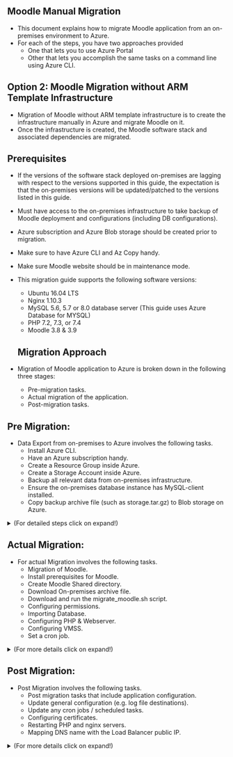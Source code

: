 ## Moodle Manual Migration

  - This document explains how to migrate Moodle application from an on-premises environment to Azure.
- For each of the steps, you have two approaches provided
	- One that lets you to use Azure Portal
	- Other that lets you accomplish the same tasks on a command line using Azure CLI.

  
## Option 2: Moodle Migration without ARM Template Infrastructure

* Migration of Moodle without ARM template infrastructure is to create the infrastructure manually in Azure and migrate Moodle on it.
* Once the infrastructure is created, the Moodle software stack and associated dependencies are migrated.

  
## Prerequisites
- If the versions of the software stack deployed on-premises are lagging with respect to the versions supported in this guide, the expectation is that the on-premises versions will be updated/patched to the versions listed in this guide.
- Must have access to the on-premises infrastructure to take backup of Moodle deployment and configurations (including DB configurations).
- Azure subscription and Azure Blob storage should be created prior to migration.
- Make sure to have Azure CLI and Az Copy handy.
- Make sure Moodle website should be in maintenance mode.
- This migration guide supports the following software versions:
	- Ubuntu 16.04 LTS
	- Nginx 1.10.3
	- MySQL 5.6, 5.7 or 8.0 database server (This guide uses Azure Database for MYSQL)
	- PHP 7.2, 7.3, or 7.4
	- Moodle 3.8 & 3.9

  ## Migration Approach
-   Migration of Moodle application to Azure is broken down in the following three stages:
    - Pre-migration tasks.
    - Actual migration of the application.
    - Post-migration tasks.


## **Pre Migration:**

- Data Export from on-premises to Azure involves the following tasks.
	- Install Azure CLI.
	- Have an Azure subscription handy.
	- Create a Resource Group inside Azure.
	- Create a Storage Account inside Azure.
	- Backup all relevant data from on-premises infrastructure.
	- Ensure the on-premises database instance has MySQL-client installed.
	- Copy backup archive file (such as storage.tar.gz) to Blob storage on Azure.

<details> 
 <summary>(For detailed steps click on expand!)</summary>
  

-  **Data Export from on-premises to Azure Cloud:**

-  **Install Azure CLI**
	- Install Azure CLI on a host inside the on-premises infrastructure for all Azure related tasks.

		```
		curl -sL https://aka.ms/InstallAzureCLIDeb | sudo bash
		```

	- Now login into your Azure account

		```
		az login
		```

	- az login: Azure CLI will quite likely launch an instance or a tab inside your default web-browser and prompt you to login to Azure using your Microsoft Account.

	- If the above browser launch does not happen, open a browser page at [https://aka.ms/devicelogin](https://aka.ms/devicelogin) and enter the authorization code displayed in your terminal.
	- To use command line use below command.

		```

		az login -u <username> -p <password>

		```

-  **Create Subscription:**
	- If you have a subscription handy skip this step.
	- And if you do not have a subscription, you can choose to [create one within the Azure Portal](https://ms.portal.azure.com/#blade/Microsoft_Azure_Billing/SubscriptionsBlade) or opt for a [Pay-As-You-Go](https://azure.microsoft.com/en-us/offers/ms-azr-0003p/)
	- To create the subscription using azure portal, navigate to Subscription from Home section.

		![image](/images/subscription1.png)

	 - Command to set the subscription.
            ```
            az account set --subscription "Subscription Name"

            # Example: az account set --subscription "FreeTrail"
            ```


-  **Create Resource Group:**
	- Once you have a subscription handy, you will need to create a Resource Group.
	- One option is to create resource group using Azure portal.
	- Navigate to home section and search for resource group, after clicking on add fill the mandatory fields and click on create.

		![image](/ss/Resourcegroup.PNG)

	- Alternatively, you can use the Azure CLI command to create a resource group.
	- Provide the same default Location provided in previous steps.
	- More details on [Location in Azure](https://azure.microsoft.com/en-in/global-infrastructure/data-residency/).

		```
		az group create -l location -n name -s Subscription_NAME_OR_ID
		# Update the screenshot and subscription name with sample test account
		# example: az group create -l eastus -n migration_option2 -s ComputePM LibrarySub - 067
		```

	- In above step resource group is created as "migration_option2". Use the same resource group in further steps.

-  **Create Storage Account:**
	- The next step would be to [create a Storage Account](https://ms.portal.azure.com/#create/Microsoft.StorageAccount) in the Resource Group you've just created.
	- Storage account can also be created using Azure portal or Azure CLI command.
	- To create using portal, navigate to portal and search for storage account and click on Add button.
	- After filling the mandatory details, click on create.

		![image](/ss/Storageaccount.PNG)

	- Alternatively, you can use Azure CLI command

		```
		az storage account create -n storageAccountName -g resourceGroupName --sku Standard_LRS --kind BlobStorage -l location
		example: az storage account create -n onpremstorage1 -g migration_option2 --sku Standard_LRS --kind BlobStorage -l eastus

		# In the above command --kind Indicates the type of storage account.
		```

	- Once the storage account "onpremstorage1" is created, this is used as the destination to take the on-premises backup.

-  **Backup of on-premises data:**
	 - Before taking backup of on-premises data, enable maintenance mode for moodle site.
        - Run the below command in on-premises virtual machine.
         ```
             sudo /usr/bin/php admin/cli/maintenance.php --enable
         ```
        - To check the status of the moodle site run the below command.
        ```
             sudo /usr/bin/php admin/cli/maintenance.php
         ```
	- Take backup of on-premises data such as moodle, moodledata, configurations and database backup file to a single directory. The following illustration should give you a good idea.

	  ![image](/images/folderstructure.png)

	 - First create an empty storage directory in any desired location to copy all the data.

  

		```
		sudo -s
		for example, the location is /home/azureadmin
		cd /home/azureadmin
		mkdir storage
		```
  

-  **Backup of moodle and moodledata**
	- The moodle directory consists of site HTML content and moodledata contains moodle site data.

	```
		#commands to copy moodle and moodledata
		cp -R /var/www/html/moodle /home/azureadmin/storage/
		cp -R /var/moodledata /home/azureadmin/storage/
	```

-  **Backup of PHP and webserver configuration**
	- Copy the PHP configuration files such as php-fpm.conf, php.ini, pool.d and conf.d directory to phpconfig directory under the configuration directory.
	- Copy the ngnix configuration such as nginx.conf, sites-enabled/dns.conf to the nginxconfig directory under the configuration directory.

	```
	cd /home/azureadmin/storage
	mkdir configuration
	# command to copy nginx and php configuration
	cp -R /etc/nginx /home/azureadmin/storage/configuration/nginx
	cp -R /etc/php /home/azureadmin/storage/configuration/php
	```
	- If the webserver used is Apache instead, copy all the relevant configuration for Apache to the configuration directory.

  
-  **Create a backup of database**
	- If you already have MySQL-client installed ,skip the step to install mysql-client.
	- If you do not have MySQL-client installed on the database instance, now would be a good time to do that.

	```

	sudo -s

	# command to check MySQL-client is installed or not

	mysql -V

	# if the MySQL-client is not installed, install the same by following command.

	sudo apt-get install MySQL-client

	#following command will allow to you to take the backup of database.

	mysqldump -h dbServerName -u dbUserId -pdbPassword dbName > /home/azureadmin/storage/database.sql

	# Replace dbServerName, dbUserId, dbPassword and bdName with on-premises database details

	```
	- Create an archive tar.gz file of backup directory.

	```

	cd /home/azureadmin/
	tar -zcvf storage.tar.gz storage

	```

  -  **Download and install Az Copy**
		- Execute the below commands to install Az Copy
			
			```

			sudo -s

			wget https://aka.ms/downloadazcopy-v10-linux

			tar -xvf downloadazcopy-v10-linux

			sudo rm /usr/bin/azcopy

			sudo cp ./azcopy_linux_amd64_*/azcopy /usr/bin/

			```

  
-  **Copy Archive file to Blob storage**

	- Copy the on-premises archive file to blob storage using Az Copy.

	- To use Az Copy, user should generate SAS Token first.

	- Go to the created Storage Account Resource and navigate to Shared access signature in the left panel.

	  ![image](ss/Storageaccountcreated.PNG)

	- Select the Container, object checkboxes and set the start, expiry date of the SAS token. Click on "Generate SAS and Connection String".

  
	    ![image](ss/SAStoken.PNG)

	- Copy and save the SAS token for further use.
	
	- Command to create a container in the storage account.

		```
		az storage container create --account-name <storageAccontName> --name <containerName> --auth-mode login
		Example: az storage container create --account-name onpremstorage1 --name migration --auth-mode login
		# --auth-mode login means authentication mode as login, after login the container will be created.
		```
        

    - Container can be created using Azure Portal, Navigate to the same storage account created and click on container and click on Add button.
	- After giving the mandatory container name, click on create button.
	    ![image](ss/Containercreation.PNG)



	- Command to copy archive file to blob storage.
        ```
        sudo azcopy copy '/home/azureadmin/storage.tar.gz' 'https://<storageAccountName>.blob.core.windows.net/<containerName>/<SAStoken>
        Example: azcopy copy '/home/azureadmin/storage.tar.gz' 'https://onpremstorage1.blob.core.windows.net/migration/?sv=2019-12-12&ss='
        ```
		
	- Now, you should have a copy of your archive inside the Azure blob storage account.
	 ![image](ss/ArchivefileinBlobstorage.PNG)

</details>
  
## **Actual Migration:**
- For actual Migration involves the following tasks.
	- Migration of Moodle.
	- Install prerequisites for Moodle.
	- Create Moodle Shared directory.
	- Download On-premises archive file.
	- Download and run the migrate_moodle.sh script.
	- Configuring permissions.
	- Importing Database.
	- Configuring PHP & Webserver.
	- Configuring VMSS.
	- Set a cron job.

<details> 
 <summary>(For more details click on expand!)</summary>
-  **Resources Creation**
	- To install the infrastructure for Moodle, navigate to the [azure portal](portal.azure.com) and select the created Resource Group.
	- Create the infrastructure by adding the resources.

  

-  **Creating Resources to host the Moodle application**

-  **Network Resources:**
- **Virtual Network**
	- An Azure Virtual Network is a representation of your own network in the cloud. It is a logical isolation of the Azure cloud dedicated to your subscription. When you create a VNet, your services and VMs within your VNet can communicate directly and securely with each other in the cloud. More information on [Virtual Network](https://docs.microsoft.com/en-us/azure/virtual-network/virtual-networks-overview).
	- you can create using Azure CLI command.

  

		```
		az network vnet create --name myVirtualNetwork --resource-group myResourceGroup --subnet-name default
		ex: az network vnet create --name migrationvnet --resource-group migration_option2 --subnet-name 
		```

	- Alternatively virtual network can be created using Azure Portal.
	- Navigate to the above created resource group, select Add to a resource. From the Azure Marketplace, select Networking > Virtual network.
	- In Create virtual network, for Basics section provide this information:

  
		![image](ss/vnetcreate.png)

	 - Subscription: Select the same subscription created or used in above steps.
	- Resource Group: Select same resource group as migration_option2
	- Name: Give the instance name ex:migrationvnet.
	- Region: Select default region as eastus
	- Select Next: IP Addresses, and for IPv4 address space, enter 10.1.0.0/16.
	- Select Add subnet, then select the default address name and select Subnet name 
	- Then create a subnet in the Virtual Network using Azure CLI command

  

		```
		az network vnet subnet create -g MyResourceGroup --vnet-name MyVnet -n MySubnet --address-prefixes 10.0.0.0/24 --network-security-group MyNsg --route-table MyRouteTable

		ex: az network vnet subnet create -g migration_option2 --vnet-name migrationvnet -n MySubnet --address-prefixes 10.0.0.0/24 --network-security-group MyNsg --route-table MyRouteTable
		```

  
	- Select Add, then select Review + create. Leave the rest parameters as default and select Create.
	- For more Details on [virtual network](https://docs.microsoft.com/en-us/azure/virtual-network/quick-create-portal)

  

 -  **Network Security Group:**
	- A network security group (NSG) is a networking filter (firewall) containing a list of security rules allowing or denying network traffic to resources connected to Azure VNets. For more information [Network security group](https://docs.microsoft.com/en-us/azure/virtual-network/security-overview).
	- One option is to create network security group using Azure Portal.
	- Navigate to same resource group, Click on Add resource and select network security group.
	- Give the instance details such as name and region to create network security group.
	
	![image](ss/networksecuritygroup.png)
	- You can create a network security group using Azure CLI

	```
		az network nsg create --resource-group myResourceGroup --name myNSG

		ex: az network nsg create --resource-group migration_option2 --name migration_nsg
	```

-  **Network Interface:**
	- A network interface enables an Azure Virtual Machine to communicate with internet, Azure, and on-premises resources.
	- One option is to create network interface using Azure Portal.
	- Navigate to same resource group, Click on Add resource and select network interface.
	- Give the instance details such as name and region and fill the other mandatory details.
	
	![image](ss/NI.png)
	- Create Network Interface with Azure CLI command

  

		```
		az network nic create --resource-group myResourceGroupLB --name myNicVM1 --vnet-name myVNet --subnet myBackEndSubnet --network-security-group myNSG

		ex: az network nic create --resource-group migration_option2 --name migration_ni --vnet-name migrationvnet --subnet MySubnet --network-security-group migration_nsg

		```

  
-  **Load Balancer:**
	- An Azure load balancer is a Layer-4 (TCP, UDP) load balancer that provides high availability by distributing incoming traffic among healthy VMs. A load balancer health probe monitors a given port on each VM and only distributes traffic to an operational VM. For more details on [Load balancer](https://docs.microsoft.com/en-us/azure/load-balancer/tutorial-load-balancer-standard-internal-portal)
	- One option is to create Load Balancer using Azure Portal.
	- Navigate to same resource group, Click on Add resource and select Load balancer.
	- Give the instance details such as name and region.
	- Give the type as public and sku as standard
	- For the public Ip address create a new IP address and give the name.
	- After filling the details. Click on review and create.
	
		![image](ss/Loadbalancer.png)
        - Alternatively, Load balancer can be created using Azure CLI commands.  
  

		```
		#Create a public IP
		az network public-ip create --resource-group myResourceGroupLB --name myPublicIP --sku Standard

		ex: az network public-ip create --resource-group migration_option2 --name migration_lb_ip --sku Standard

		#Create Load balancer
		az network lb create --resource-group myResourceGroupLB --name myLoadBalancer --sku Standard --public-ip-address myPublicIP --frontend-ip-name myFrontEnd --backend-pool-name myBackEndPool

		ex: az network lb create --resource-group migration_option2 --name migration_lb --sku Standard --public-ip-address migration_lb_ip --frontend-ip-name myFrontEnd --backend-pool-name myBackEndPool
		```
    	- Configure DNS name for load balancer.
			- Navigate to the load balancer created in Azure Portal.
			- In the left panel, look for configuration and click on it.
			- Add the DNS name and click on save.

	 	![image](ss/DNSConfiguration.PNG)

  -  **Azure Application GateWay**
		- An Azure Application Gateway is a web traffic load balancer that enables you to manage traffic to your web applications. Traditional load balancers operate at the transport layer (OSI layer 4 - TCP and UDP) and route traffic based on source IP address and port, to a destination IP address and port. For more details on [Azure application gateway](https://docs.microsoft.com/en-us/azure/application-gateway/overview).
		- To deploy the Application gate way from [Azure Portal](https://docs.microsoft.com/en-us/azure/application-gateway/quick-create-portal).

	  	- To deploy the Application gate way from [Azure CLI](https://docs.microsoft.com/en-us/azure/application-gateway/quick-create-cli)

		  *Note:* Azure Application Gateway is optional, this migration document supports only Azure Load Balancer.

  

-  **Storage Resources**
	* An Azure storage account contains all of your Azure Storage data objects: blobs, files, queues, tables, and disks. The storage account provides a unique namespace for your Azure Storage data that is accessible from anywhere in the world over HTTP or HTTPS
	* Storage account will have specific type, replication, Performance, Size. For more details on [Storage account](https://docs.microsoft.com/en-us/azure/storage/common/storage-account-overview).
	- Creating storage account with Azure Files Premium below should be the mandatory parameters.
	- Replication is Premium Locally-redundant storage (LRS)
	- Type is File Storage
	
	![image](ss/storageaccountAPF.PNG)
	- Azure CLI command to create storage account

  

		```
		az storage account create -n storageAccountName -g resourceGroupName --sku Standard_LRS --kind StorageV2 -l eastus2euap -t Account
		```

	- To access the containers and file share etc. navigate to storage account in resource group in the portal.

  
		![storage_account](ss/Storageaccountcreated.PNG)

  -  **Database Resources** -

	  - Creates an [Azure Database for MySQL server](https://docs.microsoft.com/en-in/azure/mysql/).
	  -  Azure Database for MySQL is easy to set up, manage and scale. It automates the management and maintenance of your infrastructure and database server, including routine updates,backups and security. Build with the latest community edition of MySQL, including versions 5.6, 5.7 and 8.0.
	  - One option is to create Database using Azure Portal.
	  - Navigate to same resource group, Click on Add resource and select Azure Database for MySQL server .
	  - Give the instance details such as name and region and fill the other mandatory details such as servername,login name and password.
	  ![image](ss/database.png)
	  
	  - Alternatively, database can be created using Azure CLI commands
  

		```
		az mysql server create --resource-group myresourcegroup --name mydemoserver --location westus --admin-user myadmin --admin-password <server_admin_password> --sku-name GP_Gen5_2

		ex: az mysql server create --resource-group migration_option2 --name mysql-migration --location eastu --admin-user myadmin --admin-password <server_admin_password> --sku-name GP_Gen5_2
		```
-  **Configure firewall:**
	- Azure Databases for MySQL are protected by a firewall. By default, all connections to the server and the databases inside the server are rejected. Before connecting to Azure Database for MySQL for the first time, configure the firewall to add the client machine's public network IP address (or IP address range).

  

		```
		az mysql server firewall-rule create --resource-group myresourcegroup --server mydemoserver --name AllowMyIP --start-ip-address 192.168.0.1 --end-ip-address 192.168.0.1
		```
	- Click your newly created MySQL server, and then click Connection security.

	  ![connectionSecurity SS](images/connection_security.png)

	 - You can Add My IP, or configure firewall rules here. Click on save after you have created the rules.

  - You can now connect to the server using mysql command-line tool or MySQL Workbench GUI tool.

  

-  **Get connection information:**
	- From the MySQL server resource page, note down Server Name and Server admin login name. You may click the copy button next to each field to copy to the clipboard.

	  ![Connection Info ss](images/mysql-workbench.png)

	 - For example, the server name is mydemoserver.mysql.database.azure.com, and the server admin login is myadmin@mydemoserver.

  

-  **Virtual Machine**
	- A virtual machine is a computer file, typically called an image, which behaves like an actual compute [Virtual machine](https://azure.microsoft.com/en-in/overview/what-is-a-virtual-machine/).
	- Before creating Virtual machine create an SSH key pair.
	- To generate [SSH keys](https://docs.microsoft.com/e1n-us/azure/virtual-machines/linux/create-ssh-keys-detailed).

	- If you already have an SSH key pair, you can skip this step.

	- Go to the PuTTY installation directory (the default location is C:\Program Files\PuTTY) and run: puttygen.exe

	- In the PuTTY Key Generator window, set Type of key to generate to RSA, and set Number of bits in a generated key to 2048.

	  ![putty keygen SS](images/puttykeygen.png)

  
	
	- Select Generate.

	- To generate a key, in the Key box, move the pointer randomly.

	- When the key generation has finished, select Save public key, and then select Save private key to save your keys to files.

  
		![putty keygen ss 1](images/puttykeygen2.png)

	- The public and private key is generated

-  **Creating Virtual Machine**
	- Create a VM with ubuntu 16.04 operating system with SSH public key
	- Select the default subscription and same resource group and give name for virtual machine.
	- Keep the availability options as default.
	- Select the Image of the virtual machine and Select the disk size.
	- Select Authentication type SSH, give the username give the SSH key generated in previous step.
	- Select the inbound rule for SSH as 22 and HTTP as 80.
	- Click next on Disk section.
	- Select the OS disk type. There are 3 choices Standard SSD, Premium SSD, Standard HDD
	- Keep the other parameters as default.
	- Click next on networking and select the virtual network created in above step and the public IP and keep the above parameters as default.
	- Click on next for management and keep the parameters as default.
	- Keeping the other parameters as default Click on review and create.
	 ![image](ss/vm.png)
	- Alternatively Virtual Machine can be created using AZ CLI command

  

		```
		az vm create --resource-group myResourceGroup --name myVM --image UbuntuLTS --admin-username azureuser --authentication-type ssh --generate-ssh-keys

		ex: az vm create --resource-group migration_option2 --name igrattionvm --image UbuntuLTS --admin-username azureadmin --authentication-type ssh --generate-ssh-keys
		```

	 - Login into this controller machine using any of the free open-source terminal emulator or serial console tools.
	- Copy the public IP of controller VM and paste as host name and expand SSH in navigation panel and click on Auth and browse the same SSH key file given while deployment. Click on Open and it will prompt to give the username as azureadmin same as given while deployment that is azureadmin
	 - [Putty general FAQ/troubleshooting questions](https://documentation.help/PuTTY/faq.html).


  
		![putty ss1](images/puttyloginpage.PNG)
	 	![putty ss1](images/puttykeybrowse.PNG)

  

  
  

# Migrate Moodle

 -  **Install prerequisites for Moodle**.
	- To install prerequisites for Moodle run the following commands
	
	- If you are installing PHP greater than or equal to 7.2 then upgrade ppa package
		```
		sudo -s
		sudo add-apt-repository ppa:ondrej/php -y > /dev/null 2>&1
		sudo apt-get update > /dev/null 2>&1
		```
	-	Update and install rsyslog, unzip, mysql-client, php and php extensions.
		```
		sudo apt-get -y update
		sudo apt-get -y install unattended-upgrades
		sudo apt-get -y install python-software-properties unzip rsyslog
		sudo apt-get -y install mysql-client git
		sudo apt-get -y install php$phpVersion
		```

	 - Install Php extensions and varnish.
	 	```
		# set php version to a variable 
		phpVersion=`/usr/bin/php -r "echo PHP_VERSION;" | /usr/bin/cut -c 1,2,3`
		echo $phpVersion

		sudo apt-get -y install varnish php$phpVersion php$phpVersion-cli php$phpVersion-curl php$phpVersion-zip php-pear php$phpVersion-mbstring php$phpVersion-dev mcrypt
		sudo apt-get -y --force-yes install php$phpVersion-fpm
		sudo apt-get install -y --force-yes graphviz aspell php$phpVersion-common php$phpVersion-soap php$phpVersion-json php$phpVersion-redis
		sudo apt-get install -y --force-yes php$phpVersion-bcmath php$phpVersion-gd php$phpVersion-xmlrpc php$phpVersion-intl php$phpVersion-xml php$phpVersion-bz2 
		```

	- Install Missing PHP extensions.
		- ARM template install the following PHP extensions 
			- fpm, cli, curl, zip, pear, mbstring, dev, mcrypt, soap, json, redis, bcmath, gd, mysql, xmlrpc, intl, xml and bz2.
		- To know the PHP extensions which are installed on on-premises run the below command on on-premises virtual machine to get the list.
			```
			php -m
			```
		- Note: If on-premises has any additional PHP extensions which are not present in Controller Virtual Machine can be installed manually.
			```
			sudo apt-get install -y php-extensionName
			```
	- PHP with 7.2 and higher versions are installing apache2 by default.
		- This documentation will support only nginx and if apache is installed then mask the apache service.
		- Check the apache service is installed by below command.
			```
			apache2 -v
			```
		- If the apache service is installed it will show up the service version, so you can identify that apache service is installed.
		- Run the below commands to mask the apache2 service.
			```
			sudo systemctl stop apache2
			sudo systemctl mask apache2
			```	
	- Install nginx webserver
		```
		sudo apt-get -y --force-yes install nginx
		```
	-   Install Azure CLI on a host inside the on-premises infrastructure for all Azure related tasks.
		```
		curl -sL https://aka.ms/InstallAzureCLIDeb | sudo bash
		```

  -  **Create Moodle Shared directory**
		- Create a moodle shared directory to install Moodle (/moodle)
			```
			mkdir -p /moodle
			mkdir -p /moodle/moodledata
			mkdir -p /moodle/html
			mkdir -p /moodle/certs
			```
		-   Install Azure CLI on a host inside the on-premises infrastructure for all Azure related tasks.
			```
			curl -sL https://aka.ms/InstallAzureCLIDeb | sudo bash
			```
		- Mount shared [moodle directory with storage account](https://github.com/asift91/Manual_Migration/blob/master/azurefiles.md) for more information.

  -  **Download On-Premises archive file**
		- Download the On-Premises archived data from Azure Blob storage to VM such as Moodle, Moodledata, configuration directory with database backup file to /home/azureadmin location

 		- Execute the below commands to install AzCopy
			```
			sudo -s
			wget https://aka.ms/downloadazcopy-v10-linux
			tar -xvf downloadazcopy-v10-linux
			sudo rm /usr/bin/azcopy
			sudo cp ./azcopy_linux_amd64_*/azcopy /usr/bin/
			```
		-   Download the compressed backup file(storage.tar.gz) from blob storage to Controller virtual Machine at /home/azureadmin/ location.
			```
			sudo -s
			cd /home/azureadmin/
			azcopy copy 'https://storageaccount.blob.core.windows.net/container/BlobDirectoryName<SASToken>' '/home/azureadmin/'

			Example: azcopy copy 'https://onpremisesstorage.blob.core.windows.net/migration/storage.tar.gz?sv=2019-12-12&ss=' '/home/azureadmin/storage.tar.gz'
			```
		- Extract the compressed content to a directory.
			```
			cd /home/azureadmin
			tar -zxvf storage.tar.gz
			```

		- Storage directory contains Moodle, Moodledata and configuration directory along with database backup file.

  
 -  **Migrate On-Premises Moodle:**


	- Copy and replace moodle directory with On-Premises moodle directory
		```
		cd /home/azureadmin/
		cp -rf storage/moodle /moodle/html/moodle
		```

	- Copy and replace moodledata directory with On-Premises moodle directory
		```
		cd /home/azureadmin/
		cp -rf storage/moodledata /moodle/moodledata
		```

-  **Configuring permissions**
	- Set the Moodle and Moodledata directory permissions.
	- Set 755 and www-data owner:group permissions to Moodle directory
		```
		sudo chmod 755 /moodle
		sudo chown -R www-data:www-data /moodle
		```

	 - Set 770 and www-data owner:group permissions to Moodledata directory
		```
		sudo chmod 755 /moodle/moodledata
		sudo chown -R www-data:www-data /moodle/moodledata
		```

-  **Importing Database**
	
  - Importing the moodle Database to Azure moodle DB.
	- Before importing database, make sure that Azure Database for MySQL server details are handy.
		- Navigate to Azure Portal and go to the created Resource Group.
		- Select the Azure Database for MySQL server resource.
		- In the overview panel find Azure Database for MySQL server details such as Server name, Server admin login name.
		- Reset the password by clicking the Reset Password button at top let of the page.
		- Use above gathered database server details in the below commands.

	- Import the on-premises database to Azure Database for MySQL.
	- Create a database to import on-premises database.
		```    
		mysql -h $server_name -u $server_admin_login_name -p$admin_password -e "CREATE DATABASE $moodledbname CHARACTER SET utf8;"
		```
	- Assign right permissions to database.
		```
		mysql -h $server_name -u $server_admin_login_name -p$admin_password -e "GRANT ALL ON $moodledbname.* TO '$server_admin_login_name' IDENTIFIED BY '$admin_password';"
		``` 
	- Import the database.
		```
		mysql -h $server_name -u $server_admin_login_name -p$admin_password $moodledbname < /home/azureadmin/storage/database.sql
		```
	
	- [Database general FAQ/troubleshooting questions](https://docs.azure.cn/en-us/mysql-database-on-azure/mysql-database-tech-faq)

- Update the database details in moodle configuration file (/moodle/config.php).
	- Update the following parameters in config.php.
	- Prior to this make sure that DNS name is handy.
		- Navigate to Azure Portal and go to the created Resource group.
		- Find the Load Balancer public IP and get the DNS name from overview panel. 
	- dbhost, dbname, dbuser, dbpass, dataroot and wwwroot
		```
		cd /moodle/html/moodle/
		nano config.php
		# Update the database details and save the file.
		#
		# Example:
		# $CFG->dbhost    = 'localhost';                - change the localhost with servername.
		# $CFG->dbname    = 'moodle';                   - change moodle to newly created database name.
		# $CFG->dbuser    = 'root';                     - change root with Server admin login name.
		# $CFG->dbpass    = 'password';                 - change password with Server admin login password.
		# $CFG->wwwroot   = 'http://on-premises.com';   - change on-premises with DNS name.
		# $CFG->dataroot  = '/var/moodledata';          - change the path to '/moodle/moodledata'
			# On-premises dataroot directory can be at any location.
		# 
		# After the changes, Save the file. 
		# Press CTRL+o to save and CTRL+x to exit.
		```
-  **Configuring Php & WebServer**
	- Update the nginx conf file
		```
		sudo mv /etc/nginx/sites-enabled/* /home/azureadmin/backup/
		cd /home/azureadmin/storage/configuration/nginx/sites-enabled/
		sudo cp *.conf /etc/nginx/sites-enabled/

		 ```
	 - Update the php config file
		```
		sudo mv /etc/php/<phpVersion>/fpm/pool.d/www.conf /home/azureadmin/backup
		cd /home/azureadmin/storage
		sudo cp configuration/php/<phpVersion>/fpm/pool.d/www.conf /etc/php/<phpVersion>/fpm/pool.d/
		```
	  - Restart the web servers

		```
		sudo systemctl restart nginx
		sudo systemctl restart php(phpVersion)-fpm
		ex: sudo systemctl restart php7.4-fpm
		```
 - **Copy of Configuration files:**
     -   Copying php and webserver configuration files to shared location.
        -   Configuration files can be copied to VMSS instance(s) from the shared location easily.
        -   Creating directory for configuration in shared location.
            ```
            mkdir -p /moodle/config
            mkdir -p /moodle/config/php
            mkdir -p /moodle/config/nginx
            ```
    -   Copying the php and webserver config files to configuration directory.
          
		 ```
            cp /etc/nginx/sites-enabled/* /moodle/config/nginx
            cp /etc/php/$_PHPVER/fpm/pool.d/www.conf /moodle/config/php
        ```
  
-  **Scale Set:**
	- A virtual machine scale set allows you to deploy and manage a set of auto-scaling virtual machines. You can scale the number of VMs in the scale set manually or define rules to auto scale based on resource usage like CPU, memory demand, or network traffic. An Azure load balancer then distributes traffic to the VM instances in the scale set. For more information on [Scaleset](https://docs.microsoft.com/en-us/azure/virtual-machine-scale-sets/quick-create-portal).
	- Create a scale set in same resource group.
	- Prerequisites is the to create a public Standard Load Balancer.
	- The name and public IP address created are automatically configured as the load balancer's front end.
	- Scale set creates an VM instance with Ubuntu 16.04 OS.
	- Search Virtual machine scale sets. Select Create on the Virtual machine scale sets page, which will open the Create a virtual machine scale set page.
	- In the Basics tab, under Project details, select the subscription and then choose to same resource.
	- Type name as the name for your scale set.
	- In Region, select the same region.
	- Leave the default value of Scale Set VMs for Orchestration mode.
	- Enter your desired username and select which authentication type as SSH and give the same SSH key and username as azureadmin.
	- Select the image or browse the image for the scale set

		![image](ss/ss1.png)
	- Select the size for the disk.
	- Click Next for the disk tab select the OS disk type as per choice
				
		 ![image](ss/ss2.png)

	- Click Next for the networking section
	- Select the created virtual network.

		![image](ss/ss3.png)

	- Give the instance count and the scaling policy as manual or custom.
	- set the rules to scale up/down a VM based on the average cpu percentage.

		 ![image](ss/ss4.png)

	- Select Next and keep the other things as default.

		![image](ss/ss5.png)

	- Click on review and create and the scale set.
	- Scale set can be created from Azure CLI
		```
		az vmss create -n MyVmss -g MyResourceGroup --public-ip-address-dns-name my-globally-dns-name --load-balancer MyLoadBalancer --vnet-name MyVnet --subnet MySubnet --image UbuntuLTS --generate-ssh-keys
		```
	- VMSS will create a VM instance with an internal IP. User need to have a VPN gateway to access the VM.
	- To setup the Virtual Network Gateway access the [document](https://github.com/asift91/Manual_Migration/blob/master/vpngateway.md).

  
-  **Configuring VMSS**

-  **Install prerequisites for Moodle**.
	- To install prerequisites for Moodle run the following commands
	
	- If you are installing PHP greater than or equal to 7.2 then upgrade ppa package
		```
		sudo -s
		sudo add-apt-repository ppa:ondrej/php -y > /dev/null 2>&1
		sudo apt-get update > /dev/null 2>&1
		```
	-	Update and install rsyslog, unzip, mysql-client, php and php extensions.
		```
		sudo apt-get -y update
		sudo apt-get -y install unattended-upgrades
		sudo apt-get -y install python-software-properties unzip rsyslog
		sudo apt-get -y install mysql-client git
		sudo apt-get -y install php$phpVersion
		```

	 - Install Php extensions and varnish.
	 	```
		# set php version to a variable 
		phpVersion=`/usr/bin/php -r "echo PHP_VERSION;" | /usr/bin/cut -c 1,2,3`
		echo $phpVersion

		sudo apt-get -y install varnish php$phpVersion php$phpVersion-cli php$phpVersion-curl php$phpVersion-zip php-pear php$phpVersion-mbstring php$phpVersion-dev mcrypt
		sudo apt-get -y --force-yes install php$phpVersion-fpm
		sudo apt-get install -y --force-yes graphviz aspell php$phpVersion-common php$phpVersion-soap php$phpVersion-json php$phpVersion-redis
		sudo apt-get install -y --force-yes php$phpVersion-bcmath php$phpVersion-gd php$phpVersion-xmlrpc php$phpVersion-intl php$phpVersion-xml php$phpVersion-bz2 
		```

	- Install Missing PHP extensions.
		- ARM template install the following PHP extensions 
			- fpm, cli, curl, zip, pear, mbstring, dev, mcrypt, soap, json, redis, bcmath, gd, mysql, xmlrpc, intl, xml and bz2.
		- To know the PHP extensions which are installed on on-premises run the below command on on-premises virtual machine to get the list.
			```
			php -m
			```
		- Note: If on-premises has any additional PHP extensions which are not present in Controller Virtual Machine can be installed manually.
			```
			sudo apt-get install -y php-extensionName
			```
	- PHP with 7.2 and higher versions are installing apache2 by default.
		- This documentation will support only nginx and if apache is installed then mask the apache service.
		- Check the apache service is installed by below command.
			```
			apache2 -v
			```
		- If the apache service is installed it will show up the service version, so you can identify that apache service is installed.
		- Run the below commands to mask the apache2 service.
			```
			sudo systemctl stop apache2
			sudo systemctl mask apache2
			```	
	- Install nginx webserver
		```
		sudo apt-get -y --force-yes install nginx
		```
-  **Create Moodle Shared directory**
	- Create a moodle shared directory (/moodle)
		```
		mkdir -p /moodle
		mkdir -p /moodle/moodledata
		mkdir -p /moodle/html
		mkdir -p /moodle/certs
		```
-  **Mounting File Share**
	- Mount Azure File share in VM instance
	- Follow the [documentation](https://github.com/asift91/Manual_Migration/blob/master/azurefiles.md) to set the Azure File Share on VMSS


-  **Copy Php & WebServer Configuration files:**
	- Update nginx configuration file (/moodle/config.php)

		```
		mkdir -p /home/azureadmin/backup/
		sudo mv /etc/nginx/sites-enabled/* /home/azureadmin/backup/
		cd /moodle/config/nginx/
		sudo cp *.conf /etc/nginx/sites-enabled/
		```
	- Update the php config file.
		```
		sudo mv /etc/php/<phpVersion>/fpm/pool.d/www.conf /home/azureadmin/backup
		cd /moodle/config/php/
		sudo cp www.conf /etc/php/<phpVersion>/fpm/pool.d/
		```
	- Restart the servers. 
		```
		sudo systemctl restart nginx
		sudo systemctl restart php(phpVersion)-fpm
		ex: sudo systemctl restart php7.2-fpm

		```

-  **Set a cron job**

	- A cron job will be set to update a local copy of /moodle/html/ to webroot directory (/var/www/html/) by updating a time stamp.

	- Cron job will run for every minute, It will check for time stamp update and local copy of VMSS get updated.
	- *Setup Cron Job:*
		```
		local SYNC_SCRIPT_FULLPATH="/usr/local/bin/sync_moodle_html_local_copy_if_modified.sh"

		mkdir -p $(dirname ${SYNC_SCRIPT_FULLPATH})
		
		local SYNC_LOG_FULLPATH="/var/log/moodle-html-sync.log"
		
		cat <<EOF > ${SYNC_SCRIPT_FULLPATH}

		 #!/bin/bash
		sleep \$((\$RANDOM%30))
		if [ -f "$SERVER_TIMESTAMP_FULLPATH" ]; then
		SERVER_TIMESTAMP=\$(cat $SERVER_TIMESTAMP_FULLPATH)
		if [ -f "$LOCAL_TIMESTAMP_FULLPATH" ]; then
		LOCAL_TIMESTAMP=\$(cat $LOCAL_TIMESTAMP_FULLPATH)
		else
		logger -p local2.notice -t moodle "Local timestamp file ($LOCAL_TIMESTAMP_FULLPATH) does not exist. Probably first time syncing? Continuing to sync."
		mkdir -p /var/www/html
		fi
		if [ "\$SERVER_TIMESTAMP" != "\$LOCAL_TIMESTAMP" ]; then
		logger -p local2.notice -t moodle "Server time stamp (\$SERVER_TIMESTAMP) is different from local time stamp (\$LOCAL_TIMESTAMP). Start syncing..."
		if [[ \$(find $SYNC_LOG_FULLPATH -type f -size +20M 2> /dev/null) ]]; then
		truncate -s 0 $SYNC_LOG_FULLPATH
		fi
		echo \$(date +%Y%m%d%H%M%S) >> $SYNC_LOG_FULLPATH
		rsync -av --delete /moodle/html/moodle /var/www/html >> $SYNC_LOG_FULLPATH
		fi
		else
		logger -p local2.notice -t moodle "Remote timestamp file ($SERVER_TIMESTAMP_FULLPATH) does not exist. Is /moodle mounted? Exiting with error."
		exit 1
		fi
		EOF
		chmod 500 ${SYNC_SCRIPT_FULLPATH}
		local CRON_DESC_FULLPATH="/etc/cron.d/sync-moodle-html-local-copy"
		cat <<EOF > ${CRON_DESC_FULLPATH}
		* * * * * root ${SYNC_SCRIPT_FULLPATH}
		EOF
		chmod 644 ${CRON_DESC_FULLPATH}
		# Addition of a hook for custom script run on VMSS from shared mount to allow customised configuration of the VMSS as required
		local CRON_DESC_FULLPATH2="/etc/cron.d/update-vmss-config"
		cat <<EOF > ${CRON_DESC_FULLPATH2}
		* * * * * root [ -f /moodle/bin/update-vmss-config ] && /bin/bash /moodle/bin/update-vmss-config
		EOF
		chmod 644 ${CRON_DESC_FULLPATH2}
		```

		- Moodle site has a cron job. It is scheduled for once per minute. It can be changed as needed.

		```
		echo '* * * * * www-data /usr/bin/php /moodle/html/moodle/admin/cli/cron.php 2>&1 | /usr/bin/logger -p local2.notice -t moodle' > /etc/cron.d/moodle-cron
		```

-  **Restart Servers**
	- Restart nginx server & php-fpm server
		```
		sudo systemctl restart nginx
		sudo systemctl restart php(phpVersion)-fpm
		```
	- With the above steps Moodle infrastructure is ready.

  -  **Log Paths**
		- On-Premises might be having different log path location and those paths need to be updated with Azure log paths.
		- TBD Need to be check how to configure log paths in Azure.
-  **Restart servers**
	- Update the time stamp to update the local copy in VMSS instance.

		```
		/usr/local/bin/update_last_modified_time.azlamp.sh
		```
	- Restart the nginx and php-fpm servers
		```
		sudo systemctl restart nginx
		sudo systemctl restart php<phpVersion>-fpm
		```
</details>

## **Post Migration:** 

- Post Migration involves the following tasks.
	- Post migration tasks that include application configuration.
	-  Update general configuration (e.g. log file destinations).
	- Update any cron jobs / scheduled tasks.
	- Configuring certificates.
	- Restarting PHP and nginx servers.
	- Mapping DNS name with the Load Balancer public IP.

 <details> 
 <summary>(For more details click on expand!)</summary>
- Post migration of Moodle application user need to update the certs and log paths as follows.

- **Virtual Machine:**

		- Go to Controller VM and update the log paths, SSL Certificates, update time stamp and restart servers.
-  **Log Paths**
	- On-Premises might be having different log path location and those paths need to be updated with Azure log paths.
	- nginx log path are defaulted to /var/log/nginx.
	- access.log and error.log are created.
-   **Certs:**
	-   *SSL Certs*: The certificates for your Moodle application reside in /moodle/certs/
	- Copy over the .crt and .key files over to /moodle/certs/. The file names should be changed to nginx.crt and nginx.key in order to recognize by the configured nginx servers. Depending on your local environment, you may choose to use the utility scp or a tool like WinSCP to copy these files over to the cluster controller virtual machine.
	- You can also generate a self-signed certificate, useful for testing only:
		```
		openssl req -x509 -nodes -days 365 -newkey rsa:2048 -keyout /moodle/certs/nginx.key -out /moodle/certs/nginx.crt -subj "/C=US/ST=WA/L=Redmond/O=IT/CN=mydomain.com"
		```
	- It's recommended that the certificate files be read-only to owner and that these files are owned by www-data:www-data.
		```
		chown www-data:www-data /moodle/certs/nginx.*
		chmod 400 /moodle/certs/nginx.*
		```

 -  **Restart servers:**
	- Restart the nginx and php-fpm servers
		```
		sudo systemctl restart nginx
		sudo systemctl restart php<phpVersion>-fpm
		```

-  **Update Time Stamp:**
	- A cron job is running in the VMSS which will check the updates in time stamp for every minute. If there is an update in time stamp then local copy of VMSS (/var/www/html/moodle) is updated from shared directory (/moodle/html/moodle).
	- Update the time stamp to update the local copy in VMSS instance.
		```
		/usr/local/bin/update_last_modified_time.azlamp.sh
		```
-  **Set Rules**
	- Set the Load Balancing rules and Auto Scaling rules.
-  **Load Balancing Rules**
	- Go to the Load Balancer Resource in Azure portal.
	- Set the http (TCP/80) and https (TCP/443) rules.
		```
		az network lb rule create --resource-group myResourceGroupLB --lb-name myLoadBalancer --name myHTTPRule --protocol tcp --frontend-port 80 --backend-port 80 --frontend-ip-name myFrontEnd --backend-pool-name myBackEndPool --probe-name myHealthProbe --disable-outbound-snat true
		```
-  **Auto Scaling Rules**
	- Go to the Virtual Machine Scale Set Resource in Azure portal.
	- In Scaling section, add a scale condition, user can add a rule to scale up and scale down an instance based up on the VM load.
		```
		# Auto scaling rules can be created by scaling precentage or by the scaling count.
		az monitor autoscale rule create -g {myrg} --autoscale-name {myvmss} \
		--scale to 5 --condition "Percentage CPU > 75 avg 10m"
		# Scale to 5 instances when the CPU Percentage across instances is greater than 75 averaged over 10 minutes.
		az monitor autoscale rule create -g {myrg} --autoscale-name {myvmss} \
		--scale in 50% --condition "Percentage CPU < 25 avg 15m"
		# Scale down 50% when the CPU Percentage across instances is less than 25 averaged over 15 minutes.
		```
-  **Mapping IP:**
	- Map the load balancer IP with the DNS name.
	-   Disable Moodle website from Maintenance mode.
         - Run the below command in Controller Virtual Machine.
              ```
                sudo /usr/bin/php admin/cli/maintenance.php --disable
             ```
         - To check the status of the moodle site run the below command.
             ```
                sudo /usr/bin/php admin/cli/maintenance.php
             ```
 	- Hit the load balancer DNS name to get the migrated moodle web page.
</details>
